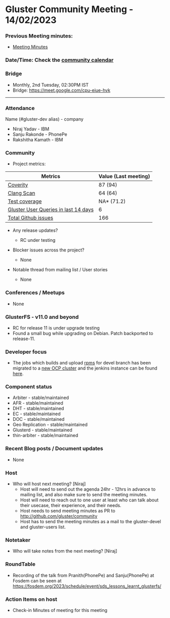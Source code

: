 # Gluster Community Meeting - 14/02/2023

### Previous Meeting minutes:

- [Meeting Minutes](https://github.com/gluster/community/tree/master/meetings)

### Date/Time: Check the [community calendar](https://calendar.google.com/event?action=TEMPLATE&tmeid=MDQ0YmRydTllMXYzdWFoMmpsbjdqNXJlYmNfMjAyMDEwMjdUMDkwMDAwWiBzYWptb2hhbUByZWRoYXQuY29t&tmsrc=sajmoham%40redhat.com&scp=ALL)

### Bridge

- Monthly, 2nd Tuesday, 02:30PM IST
- Bridge: https://meet.google.com/cpu-eiue-hvk

---

### Attendance

Name (#gluster-dev alias) - company

- Niraj Yadav - IBM
- Sanju Rakonde - PhonePe
- Rakshitha Kamath - IBM

### Community

- Project metrics:

| Metrics                                                                                                            | Value (Last meeting) |
| ------------------------------------------------------------------------------------------------------------------ | -------------------- |
| [Coverity](https://scan.coverity.com/projects/gluster-glusterfs)                                                   | 87 (94)              |
| [Clang Scan](https://build.gluster.org/job/clang-scan/lastBuild/)                                                  | 64 (64)              |
| [Test coverage](https://build.gluster.org/job/line-coverage/lastCompletedBuild/Line_20Coverage_20Report/)          | NA* (71.2)          |
| [Gluster User Queries in last 14 days](https://lists.gluster.org/pipermail/gluster-users/2023-January/thread.html) | 6                    |
| [Total Github issues](https://github.com/gluster/glusterfs/issues)                                                 | 166                 |

- Any release updates?

  - RC under testing

- Blocker issues across the project?

  - None

- Notable thread from mailing list / User stories
  - None

### Conferences / Meetups

- None

### GlusterFS - v11.0 and beyond

- RC for release 11 is under upgrade testing
- Found a small bug while upgrading on Debian. Patch backported to release-11.

### Developer focus

- The jobs which builds and upload [rpms](https://artifacts.ci.centos.org/gluster/nightly/devel/8-stream/x86_64/?C=M;O=D) for devel branch has been migrated to a [new OCP cluster](https://console-openshift-console.apps.ocp.cloud.ci.centos.org/topology/ns/gluster) and the jenkins instance can be found [here](https://jenkins-gluster.apps.ocp.cloud.ci.centos.org).

### Component status

- Arbiter - stable/maintained
- AFR - stable/maintained
- DHT - stable/maintained
- EC - stable/maintained
- DOC - stable/maintained
- Geo Replication - stable/maintained
- Glusterd - stable/maintained
- thin-arbiter - stable/maintained

### Recent Blog posts / Document updates

- None

### Host

- Who will host next meeting? [Niraj]
  - Host will need to send out the agenda 24hr - 12hrs in advance to mailing list, and also make sure to send the meeting minutes.
  - Host will need to reach out to one user at least who can talk about their usecase, their experience, and their needs.
  - Host needs to send meeting minutes as PR to http://github.com/gluster/community
  - Host has to send the meeting minutes as a mail to the gluster-devel and gluster-users list.

### Notetaker

- Who will take notes from the next meeting? [Niraj]

### RoundTable

- Recording of the talk from Pranith(PhonePe) and Sanju(PhonePe) at Fosdem can be seen at https://fosdem.org/2023/schedule/event/sds_lessons_learnt_glusterfs/

### Action Items on host

- Check-in Minutes of meeting for this meeting
